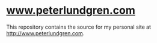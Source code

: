 www.peterlundgren.com
=====================

This repository contains the source for my personal site at
<http://www.peterlundgren.com>.
